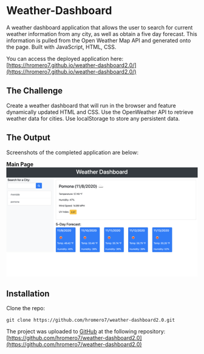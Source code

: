 # Weather-Dashboard

A weather dashboard application that allows the user to search for current weather information from any city, as well as obtain a five day forecast. This information is pulled from the Open Weather Map API and generated onto the page. Built with JavaScript, HTML, CSS.

You can access the deployed application here:
[https://hromero7.github.io/weather-dashboard2.0/](https://hromero7.github.io/weather-dashboard2.0/)

## The Challenge

Create a weather dashboard that will run in the browser and feature dynamically updated HTML and CSS. Use the OpenWeather API to retrieve weather data for cities. Use localStorage to store any persistent data.

## The Output

Screenshots of the completed application are below:

**Main Page**
![](./homepage.png)


## Installation

Clone the repo:
```
git clone https://github.com/hromero7/weather-dashboard2.0.git
```

The project was uploaded to [GitHub](https://github.com/) at the following repository:
[https://github.com/hromero7/weather-dashboard2.0](https://github.com/hromero7/weather-dashboard2.0)
